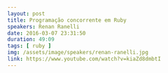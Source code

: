 ```yaml
---
layout: post
title: Programação concorrente em Ruby
speakers: Renan Ranelli
date: 2016-03-07 23:31:50
duration: 49:09
tags: [ ruby ]
img: /assets/image/speakers/renan-ranelli.jpg
link: https://www.youtube.com/watch?v=kiaZd8dmbtI
---
```

